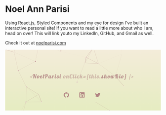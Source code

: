 # Noel Ann Parisi
Using React.js, Styled Components and my eye for design I've built an interactive personal site! 
If you want to read a little more about who I am, head on over! This will link youto my LinkedIn, GitHub, and Gmail as well.

Check it out at [noelparisi.com](https://noelparisi.com)

<p align="center">
  <img src="/readme.png?raw=true" alt="ScreenShot of my site"/>
</p>
